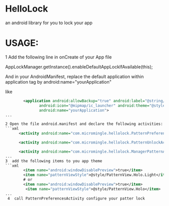 # HelloLock
an android library for you to lock your app


# USAGE:

1  Add the following line in onCreate of your App file

   AppLockManager.getInstance().enableDefaultAppLockIfAvailable(this);

   And in your AndroidManifest, replace the default application within application tag by android:name="yourApplication"

   like
```xml
        <application android:allowBackup="true" android:label="@string/app_name"
               android:icon="@mipmap/ic_launcher" android:theme="@style/AppTheme.Light"
               android:name="yourApplication">
...

2 Open the file android.manifest and declare the following activities:
```xml
      <activity android:name="com.micromingle.hellolock.PatternPreferencesActivity"></activity>

      <activity android:name="com.micromingle.hellolock.PatternUnlockActivity"></activity>

      <activity android:name="com.micromingle.hellolock.ManagerPatternActivity"></activity>
...
3  add the following items to you app theme
```xml
        <item name="android:windowDisablePreview">true</item>
        <item name="patternViewStyle">@style/PatternView.Holo.Light</item>
        # or
        <item name="android:windowDisablePreview">true</item>
         <item name="patternViewStyle">@style/PatternView.Holo</item>
...
 4  call PatternPreferencesActivity configure your patter lock